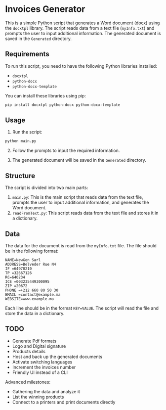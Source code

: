 # Invoices Generator

This is a simple Python script that generates a Word document (docx) using the `docxtpl` library. The script reads data from a text file (`myInfo.txt`) and prompts the user to input additional information. The generated document is saved in the `Generated` directory.

## Requirements

To run this script, you need to have the following Python libraries installed:

- `docxtpl`
- `python-docx`
- `python-docx-template`

You can install these libraries using pip:

```bash
pip install docxtpl python-docx python-docx-template
```

## Usage

1. Run the script:

```bash
python main.py
```

2. Follow the prompts to input the required information.

3. The generated document will be saved in the `Generated` directory.

## Structure

The script is divided into two main parts:

1. `main.py`: This is the main script that reads data from the text file, prompts the user to input additional information, and generates the Word document.
2. `readFromText.py`: This script reads data from the text file and stores it in a dictionary.

## Data

The data for the document is read from the `myInfo.txt` file. The file should be in the following format:

```
NAME=NewGen Sarl
ADDRESS=Belveder Rue N4
IF =64970210
TP =32667126
RC=640234
ICE =003235449300095
ZIP =20672
PHONE =+212 660 80 50 30
EMAIL =contact@example.ma
WEBSITE=www.example.ma
```

Each line should be in the format `KEY=VALUE`. The script will read the file and store the data in a dictionary.

## TODO

- Generate Pdf formats
- Logo and Digital signature
- Products details
- Host and back up the generated documents
- Activate switching languages
- Increment the invoices number
- Friendly UI instead of a CLI

Advanced milestones:

- Gathering the data and analyze it
- List the winning products
- Connect to a printers and print documents directly
